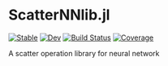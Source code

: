 # ScatterNNlib.jl

[![Stable](https://img.shields.io/badge/docs-stable-blue.svg)](https://yuehhua.github.io/ScatterNNlib.jl/stable)
[![Dev](https://img.shields.io/badge/docs-dev-blue.svg)](https://yuehhua.github.io/ScatterNNlib.jl/dev)
[![Build Status](https://travis-ci.org/yuehhua/ScatterNNlib.jl.svg?branch=master)](https://travis-ci.org/yuehhua/ScatterNNlib.jl)
[![Coverage](https://codecov.io/gh/yuehhua/ScatterNNlib.jl/branch/master/graph/badge.svg)](https://codecov.io/gh/yuehhua/ScatterNNlib.jl)

A scatter operation library for neural network
